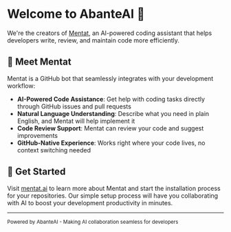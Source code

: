 # Welcome to AbanteAI 👋

We're the creators of [Mentat](https://mentat.ai), an AI-powered coding assistant that helps developers write, review, and maintain code more efficiently.

## 🤖 Meet Mentat

Mentat is a GitHub bot that seamlessly integrates with your development workflow:

- **AI-Powered Code Assistance**: Get help with coding tasks directly through GitHub issues and pull requests
- **Natural Language Understanding**: Describe what you need in plain English, and Mentat will help implement it
- **Code Review Support**: Mentat can review your code and suggest improvements
- **GitHub-Native Experience**: Works right where your code lives, no context switching needed

## 🚀 Get Started

Visit [mentat.ai](https://mentat.ai) to learn more about Mentat and start the installation process for your repositories. Our simple setup process will have you collaborating with AI to boost your development productivity in minutes.

---

<sub>Powered by AbanteAI - Making AI collaboration seamless for developers</sub>